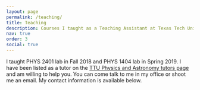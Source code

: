 ```yaml
---
layout: page
permalink: /teaching/
title: Teaching
description: Courses I taught as a Teaching Assistant at Texas Tech University
nav: true
order: 3
social: true
---
```


I taught PHYS 2401 lab in Fall 2018 and PHYS 1404 lab in Spring 2019. I have been listed as a tutor on the [TTU Physics and Astronomy tutors page](https://www.depts.ttu.edu/phas/Academics/Undergratuate_Program/tutors.php) and am willing to help you. You can come talk to me in my office or shoot me an email. My contact information is available below.
